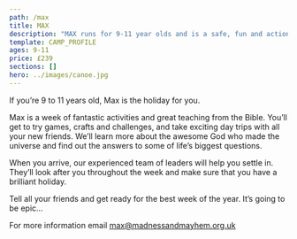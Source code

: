 ```yaml
---
path: /max
title: MAX
description: "MAX runs for 9-11 year olds and is a safe, fun and action packed holiday."
template: CAMP_PROFILE
ages: 9-11
price: £239
sections: []
hero: ../images/canoe.jpg
---
```


If you’re 9 to 11 years old, Max is the holiday for you.

Max is a week of fantastic activities and great teaching from the Bible. You’ll get to try games, crafts and challenges, and take exciting day trips with all your new friends. We’ll learn more about the awesome God who made the universe and find out the answers to some of life’s biggest questions.

When you arrive, our experienced team of leaders will help you settle in. They’ll look after you throughout the week and make sure that you have a brilliant holiday.

Tell all your friends and get ready for the best week of the year. It’s going to be
epic...

For more information email <max@madnessandmayhem.org.uk>
